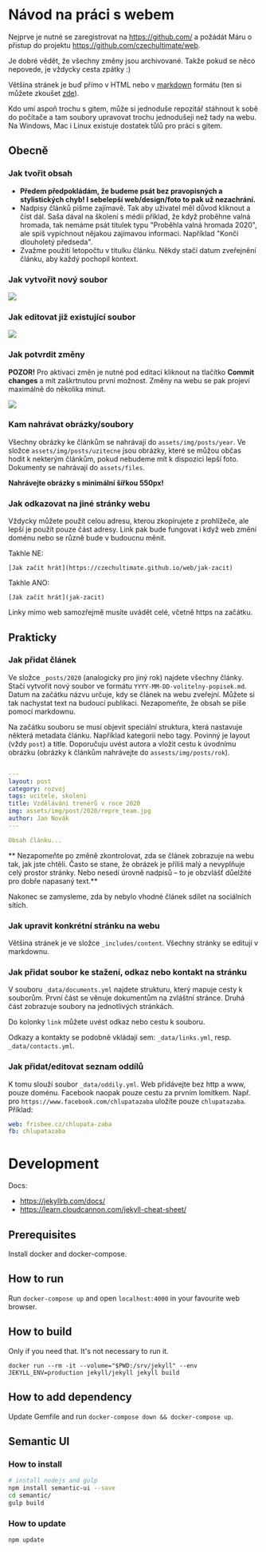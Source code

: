 # Návod na práci s webem

Nejprve je nutné se zaregistrovat na https://github.com/ a požádát Máru o přístup do projektu https://github.com/czechultimate/web.

Je dobré vědět, že všechny změny jsou archivované. Takže pokud se něco nepovede, je vždycky cesta zpátky :)

Většina stránek je buď přímo v HTML nebo v [markdown](https://github.com/adam-p/markdown-here/wiki/Markdown-Cheatsheet) formátu (ten si můžete zkoušet [zde](https://stackedit.io)).

Kdo umí aspoň trochu s gitem, může si jednoduše repozitář stáhnout k sobě do počítače a tam soubory upravovat trochu jednodušeji než tady na webu. Na Windows, Mac i Linux existuje dostatek tůlů pro práci s gitem.

## Obecně

### Jak tvořit obsah

- **Předem předpokládám, že budeme psát bez pravopisných a stylistických chyb! I sebelepší web/design/foto to pak už nezachrání.**
- Nadpisy článků pišme zajímavě. Tak aby uživatel měl důvod kliknout a číst dál. Saša dával na školení s médii příklad, že když proběhne valná hromada, tak nemáme psát titulek typu "Proběhla valná hromada 2020", ale spíš vypíchnout nějakou zajímavou informaci. Například "Končí dlouholetý předseda".
- Zvažme použití letopočtu v titulku článku. Někdy stačí datum zveřejnění článku, aby každý pochopil kontext.

### Jak vytvořit nový soubor

![](tutorial/new_file.png)

### Jak editovat již existující soubor

![](tutorial/edit_file.png)

### Jak potvrdit změny

**POZOR!** Pro aktivaci změn je nutné pod editací kliknout na tlačítko **Commit changes** a mít zaškrtnutou první možnost. Změny na webu se pak projeví maximálně do několika minut.

![](tutorial/commit.png)

### Kam nahrávat obrázky/soubory

Všechny obrázky ke článkům se nahrávají do `assets/img/posts/year`. Ve složce `assets/img/posts/uzitecne` jsou obrázky, které se můžou občas hodit k nekterým článkům, pokud nebudeme mít k dispozici lepší foto. Dokumenty se nahrávají do `assets/files`.

**Nahrávejte obrázky s minimální šířkou 550px!**

### Jak odkazovat na jiné stránky webu

Vždycky můžete použít celou adresu, kterou zkopírujete z prohlížeče, ale lepší je použít pouze část adresy. Link pak bude fungovat i když web změní doménu nebo se různě bude v budoucnu měnit.

Takhle NE:
```
[Jak začít hrát](https://czechultimate.github.io/web/jak-zacit)
```

Takhle ANO:
```
[Jak začít hrát](jak-zacit)
```

Linky mimo web samozřejmě musíte uvádět celé, včetně https na začátku.

## Prakticky

### Jak přidat článek

Ve složce `_posts/2020` (analogicky pro jiný rok)  najdete všechny články. Stačí vytvořit nový soubor ve formátu `YYYY-MM-DD-volitelny-popisek.md`. Datum na začátku názvu určuje, kdy se článek na webu zveřejní. Můžete si tak nachystat text na budoucí publikaci. Nezapomeňte, že obsah se píše pomocí markdownu. 

Na začátku souboru se musí objevit speciální struktura, která nastavuje některá metadata článku. Například kategorii nebo tagy. Povinný je layout (vždy `post`) a title. Doporučuju uvést autora a vložit cestu k úvodnímu obrázku (obrázky k článkům nahrávejte do `assests/img/posts/rok`).

```yml

---
layout: post
category: rozvoj
tags: ucitele, skoleni
title: Vzdělávání trenérů v roce 2020
img: assets/img/post/2020/repre_team.jpg
author: Jan Novák
---

Obsah článku...
```

** Nezapomeňte po změně zkontrolovat, zda se článek zobrazuje na webu tak, jak jste chtěli. Často se stane, že obrázek je příliš malý a nevyplňuje celý prostor stránky. Nebo nesedí úrovně nadpisů – to je obzvlášť důelžité pro dobře napasaný text.**

Nakonec se zamysleme, zda by nebylo vhodné článek sdílet na sociálních sítích.


### Jak upravit konkrétní stránku na webu

Většina stránek je ve složce `_includes/content`. Všechny stránky se editují v markdownu.

### Jak přidat soubor ke stažení, odkaz nebo kontakt na stránku

V souboru `_data/documents.yml` najdete strukturu, který mapuje cesty k souborům. První část se věnuje dokumentům na zvláštní stránce. Druhá část zobrazuje soubory na jednotlivých stránkách.

Do kolonky `link` můžete uvést odkaz nebo cestu k souboru.

Odkazy a kontakty se podobně vkládají sem: `_data/links.yml`, resp. `_data/contacts.yml`.

### Jak přidat/editovat seznam oddílů

K tomu slouží soubor `_data/oddily.yml`. Web přidávejte bez http a www, pouze doménu. Facebook naopak pouze cestu za prvním lomítkem. Např. pro `https://www.facebook.com/chlupatazaba` uložíte pouze `chlupatazaba`. Příklad:

```yml
web: frisbee.cz/chlupata-zaba
fb: chlupatazaba
```

# Development

Docs:
- https://jekyllrb.com/docs/
- https://learn.cloudcannon.com/jekyll-cheat-sheet/

## Prerequisites

Install docker and docker-compose.

## How to run

Run `docker-compose up` and open `localhost:4000` in your favourite web browser.

## How to build

Only if you need that. It's not necessary to run it.

```
docker run --rm -it --volume="$PWD:/srv/jekyll" --env JEKYLL_ENV=production jekyll/jekyll jekyll build
```

## How to add dependency

Update Gemfile and run `docker-compose down && docker-compose up`.

## Semantic UI

### How to install

```bash
# install nodejs and gulp
npm install semantic-ui --save
cd semantic/
gulp build
```

### How to update

```bash
npm update
```

